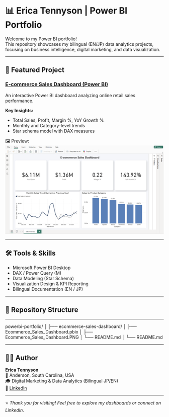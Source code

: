 # 📊 Erica Tennyson | Power BI Portfolio

Welcome to my Power BI portfolio!  
This repository showcases my bilingual (EN/JP) data analytics projects, focusing on business intelligence, digital marketing, and data visualization.

---

## 🧩 Featured Project
### [E-commerce Sales Dashboard (Power BI)](./ecommerce-sales-dashboard)
An interactive Power BI dashboard analyzing online retail sales performance.

**Key Insights:**
- Total Sales, Profit, Margin %, YoY Growth %
- Monthly and Category-level trends
- Star schema model with DAX measures

🖼 Preview:  
![E-commerce Dashboard](./ecommerce-sales-dashboard/Ecommerce_Sales_Dashboard.PNG)

---

## 🛠 Tools & Skills
- Microsoft Power BI Desktop  
- DAX / Power Query (M)  
- Data Modeling (Star Schema)  
- Visualization Design & KPI Reporting  
- Bilingual Documentation (EN / JP)

---

## 📂 Repository Structure
---

powerbi-portfolio/
│
├── ecommerce-sales-dashboard/
│ ├── Ecommerce_Sales_Dashboard.pbix
│ ├── Ecommerce_Sales_Dashboard.PNG
│ └── README.md
│
└── README.md

---

## 👩‍💻 Author
**Erica Tennyson**  
📍 Anderson, South Carolina, USA  
🎓 Digital Marketing & Data Analytics (Bilingual JP/EN)  
🔗 [LinkedIn](https://www.linkedin.com/in/erica-tennyson-sc/)  

---

⭐ *Thank you for visiting! Feel free to explore my dashboards or connect on LinkedIn.*
